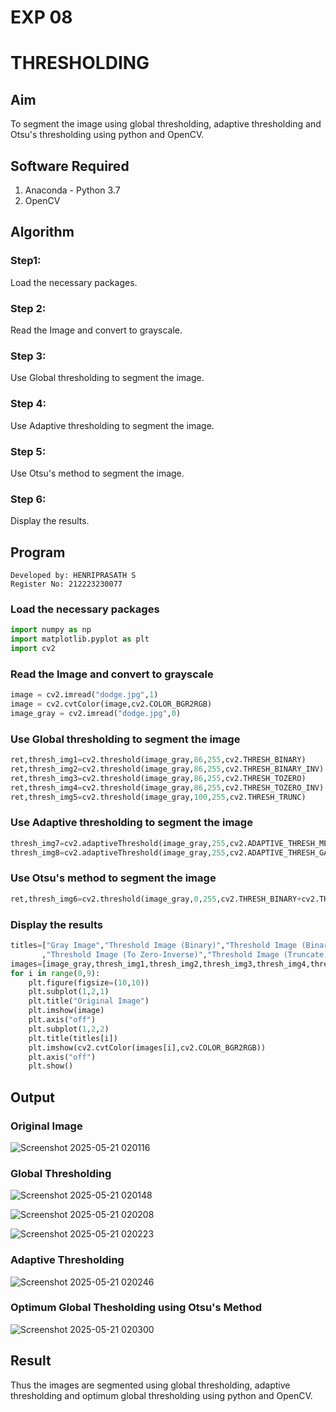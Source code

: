# EXP 08
# THRESHOLDING
## Aim
To segment the image using global thresholding, adaptive thresholding and Otsu's thresholding using python and OpenCV.

## Software Required
1. Anaconda - Python 3.7
2. OpenCV

## Algorithm
### Step1:
Load the necessary packages.
### Step 2:
Read the Image and convert to grayscale.
### Step 3:
Use Global thresholding to segment the image.
### Step 4:
Use Adaptive thresholding to segment the image.
### Step 5:
Use Otsu's method to segment the image.
### Step 6:
Display the results.

## Program
```
Developed by: HENRIPRASATH S
Register No: 212223230077
```
### Load the necessary packages
```python
import numpy as np
import matplotlib.pyplot as plt
import cv2
```
### Read the Image and convert to grayscale
```python
image = cv2.imread("dodge.jpg",1)
image = cv2.cvtColor(image,cv2.COLOR_BGR2RGB)
image_gray = cv2.imread("dodge.jpg",0)
```
### Use Global thresholding to segment the image
```python
ret,thresh_img1=cv2.threshold(image_gray,86,255,cv2.THRESH_BINARY)
ret,thresh_img2=cv2.threshold(image_gray,86,255,cv2.THRESH_BINARY_INV)
ret,thresh_img3=cv2.threshold(image_gray,86,255,cv2.THRESH_TOZERO)
ret,thresh_img4=cv2.threshold(image_gray,86,255,cv2.THRESH_TOZERO_INV)
ret,thresh_img5=cv2.threshold(image_gray,100,255,cv2.THRESH_TRUNC)
```
### Use Adaptive thresholding to segment the image
```python
thresh_img7=cv2.adaptiveThreshold(image_gray,255,cv2.ADAPTIVE_THRESH_MEAN_C,cv2.THRESH_BINARY,11,2)
thresh_img8=cv2.adaptiveThreshold(image_gray,255,cv2.ADAPTIVE_THRESH_GAUSSIAN_C,cv2.THRESH_BINARY,11,2)
```
### Use Otsu's method to segment the image
```python
ret,thresh_img6=cv2.threshold(image_gray,0,255,cv2.THRESH_BINARY+cv2.THRESH_OTSU)
```
### Display the results
```python
titles=["Gray Image","Threshold Image (Binary)","Threshold Image (Binary Inverse)","Threshold Image (To Zero)"
       ,"Threshold Image (To Zero-Inverse)","Threshold Image (Truncate)","Otsu","Adaptive Threshold (Mean)","Adaptive Threshold (Gaussian)"]
images=[image_gray,thresh_img1,thresh_img2,thresh_img3,thresh_img4,thresh_img5,thresh_img6,thresh_img7,thresh_img8]
for i in range(0,9):
    plt.figure(figsize=(10,10))
    plt.subplot(1,2,1)
    plt.title("Original Image")
    plt.imshow(image)
    plt.axis("off")
    plt.subplot(1,2,2)
    plt.title(titles[i])
    plt.imshow(cv2.cvtColor(images[i],cv2.COLOR_BGR2RGB))
    plt.axis("off")
    plt.show()
```
## Output

### Original Image

![Screenshot 2025-05-21 020116](https://github.com/user-attachments/assets/bfa72cf3-4fb9-4cab-9b6f-5f277f10743e)


### Global Thresholding

![Screenshot 2025-05-21 020148](https://github.com/user-attachments/assets/35a3189b-c265-475e-b456-5940e6ed7042)

![Screenshot 2025-05-21 020208](https://github.com/user-attachments/assets/3dbf2f85-218e-4e46-b2ef-d812afa9a177)

![Screenshot 2025-05-21 020223](https://github.com/user-attachments/assets/c56c8338-b177-485e-aa3f-6b63ab468e5e)


### Adaptive Thresholding

![Screenshot 2025-05-21 020246](https://github.com/user-attachments/assets/ca2a5639-b784-4f8e-b85a-7b720530d02c)


### Optimum Global Thesholding using Otsu's Method

![Screenshot 2025-05-21 020300](https://github.com/user-attachments/assets/24a85fd8-9003-4d24-a6f5-bfa26ad339cf)


## Result
Thus the images are segmented using global thresholding, adaptive thresholding and optimum global thresholding using python and OpenCV.
